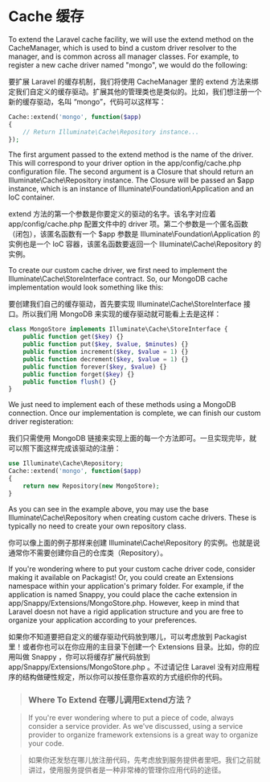 
# Cache 缓存

To extend the Laravel cache facility, we will use the extend method on the CacheManager, which is used to bind a custom driver resolver to the manager, and is common across all manager classes. For example, to register a new cache driver named "mongo", we would do the following:

要扩展 Laravel 的缓存机制，我们将使用 CacheManager 里的 extend 方法来绑定我们自定义的缓存驱动。扩展其他的管理类也是类似的。比如，我们想注册一个新的缓存驱动，名叫 “mongo”，代码可以这样写：

```php
Cache::extend('mongo', function($app)
{
    // Return Illuminate\Cache\Repository instance...
});
```

The first argument passed to the extend method is the name of the driver. This will correspond to your driver option in the app/config/cache.php configuration file. The second argument is a Closure that should return an Illuminate\Cache\Repository instance. The Closure will be passed an $app instance, which is an instance of Illuminate\Foundation\Application and an IoC container.

extend 方法的第一个参数是你要定义的驱动的名字。该名字对应着 app/config/cache.php 配置文件中的 driver 项。第二个参数是一个匿名函数（闭包），该匿名函数有一个 $app 参数是 Illuminate\Foundation\Application 的实例也是一个 IoC 容器，该匿名函数要返回一个 Illuminate\Cache\Repository 的实例。

To create our custom cache driver, we first need to implement the Illuminate\Cache\StoreInterface contract. So, our MongoDB cache implementation would look something like this:

要创建我们自己的缓存驱动，首先要实现 Illuminate\Cache\StoreInterface 接口。所以我们用 MongoDB 来实现的缓存驱动就可能看上去是这样：

```php
class MongoStore implements Illuminate\Cache\StoreInterface {
    public function get($key) {}
    public function put($key, $value, $minutes) {}
    public function increment($key, $value = 1) {}
    public function decrement($key, $value = 1) {}
    public function forever($key, $value) {}
    public function forget($key) {}
    public function flush() {}
}
```

We just need to implement each of these methods using a MongoDB connection. Once our implementation is complete, we can finish our custom driver registeration:

我们只需使用 MongoDB 链接来实现上面的每一个方法即可。一旦实现完毕，就可以照下面这样完成该驱动的注册：

```php
use Illuminate\Cache\Repository;
Cache::extend('mongo', function($app)
{
    return new Repository(new MongoStore);
}
```

As you can see in the example above, you may use the base Illuminate\Cache\Repository when creating custom cache drivers. These is typically no need to create your own repository class.

你可以像上面的例子那样来创建 Illuminate\Cache\Repository 的实例。也就是说通常你不需要创建你自己的仓库类（Repository）。

If you're wondering where to put your custom cache driver code, consider making it available on Packagist! Or, you could create an Extensions namespace within your application's primary folder. For example, if the application is named Snappy, you could place the cache extension in app/Snappy/Extensions/MongoStore.php. However, keep in mind that Laravel doesn not have a rigid application structure and you are free to organize your application according to your preferences.

如果你不知道要把自定义的缓存驱动代码放到哪儿，可以考虑放到 Packagist 里！或者你也可以在你应用的主目录下创建一个 Extensions 目录。比如，你的应用叫做 Snappy ，你可以将缓存扩展代码放到 app/Snappy/Extensions/MongoStore.php 。不过请记住 Laravel 没有对应用程序的结构做硬性规定，所以你可以按任意你喜欢的方式组织你的代码。

> ### Where To Extend 在哪儿调用Extend方法？

> If you're ever wondering where to put a piece of code, always consider a service provider. As we've discussed, using a service provider to organize framework extensions is a great way to organize your code.

> 如果你还发愁在哪儿放注册代码，先考虑放到服务提供者里吧。我们之前就讲过，使用服务提供者是一种非常棒的管理你应用代码的途径。
